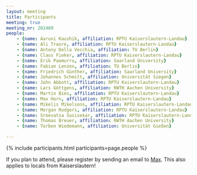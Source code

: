 ```yaml
---
layout: meeting
title: Participants
meeting: true
meeting_nr: 202409
people:
    - {name: Aaruni Kaushik, affiliation: RPTU Kaiserslautern-Landau}
    - {name: Ali Traore, affiliation: RPTU Kaiserslautern-Landau}
    - {name: Antony Della Vecchia, affiliation: TU Berlin}
    - {name: Claus Fieker, affiliation: RPTU Kaiserslautern-Landau}
    - {name: Erik Paemurru, affiliation: Saarland University}
    - {name: Fabian Lenzen, affiliation: TU Berlin}
    - {name: Friedrich Günther, affiliation: Saarland University}
    - {name: Johannes Schmitt, affiliation: Universität Siegen}
    - {name: John Abbott, affiliation: RPTU Kaiserslautern-Landau}
    - {name: Lars Göttgens, affiliation: RWTH Aachen University}
    - {name: Martin Bies, affiliation: RPTU Kaiserslautern-Landau}
    - {name: Max Horn, affiliation: RPTU Kaiserslautern-Landau}
    - {name: Mikelis Mikelsons, affiliation: RPTU Kaiserslautern-Landau}
    - {name: Morgan Rodgers, affiliation: RPTU Kaiserslautern-Landau}
    - {name: Sreevatsa Sasisekar, affiliation: RPTU Kaiserslautern-Landau}
    - {name: Thomas Breuer, affiliation: RWTH Aachen University}
    - {name: Torben Wiedemann, affiliation: Universität Gießen}

---
```


{% include participants.html participants=page.people %}

If you plan to attend, please register by sending an email
to [Max](mailto:mhorn@rptu.de).
This also applies to locals from Kaiserslautern!

